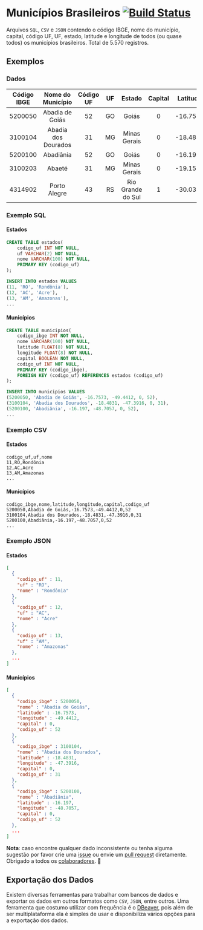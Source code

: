 # Municípios Brasileiros [![Build Status](https://travis-ci.org/kelvins/Municipios-Brasileiros.svg?branch=master)](https://travis-ci.org/kelvins/Municipios-Brasileiros)

Arquivos `SQL`, `CSV` e `JSON` contendo o código IBGE, nome do município, capital, código UF, UF, estado, latitude e longitude de todos (ou quase todos) os municípios brasileiros. Total de 5.570 registros.

## Exemplos

### Dados

| Código IBGE |  Nome do Município  | Código UF | UF |       Estado      | Capital | Latitude | Longitude |
|:-----------:|:-------------------:|:---------:|:--:|:-----------------:|:-------:|:--------:|:---------:|
|   5200050   | Abadia de Goiás     |     52    | GO | Goiás             |    0    | -16.7573 |  -49.4412 |
|   3100104   | Abadia dos Dourados |     31    | MG | Minas Gerais      |    0    | -18.4831 |  -47.3916 |
|   5200100   | Abadiânia           |     52    | GO | Goiás             |    0    | -16.1970 |  -48.7057 |
|   3100203   | Abaeté              |     31    | MG | Minas Gerais      |    0    | -19.1551 |  -45.4444 |
|   4314902   | Porto Alegre        |     43    | RS | Rio Grande do Sul |    1    | -30.0318 |  -51.2065 |

### Exemplo SQL

#### Estados

```sql
CREATE TABLE estados(
    codigo_uf INT NOT NULL,
    uf VARCHAR(2) NOT NULL,
    nome VARCHAR(100) NOT NULL,
    PRIMARY KEY (codigo_uf)
);

INSERT INTO estados VALUES
(11, 'RO', 'Rondônia'),
(12, 'AC', 'Acre'),
(13, 'AM', 'Amazonas'),
...
```

#### Municípios

```sql
CREATE TABLE municipios(
    codigo_ibge INT NOT NULL,
    nome VARCHAR(100) NOT NULL,
    latitude FLOAT(8) NOT NULL,
    longitude FLOAT(8) NOT NULL,
    capital BOOLEAN NOT NULL,
    codigo_uf INT NOT NULL,
    PRIMARY KEY (codigo_ibge),
    FOREIGN KEY (codigo_uf) REFERENCES estados (codigo_uf)
);

INSERT INTO municipios VALUES
(5200050, 'Abadia de Goiás', -16.7573, -49.4412, 0, 52),
(3100104, 'Abadia dos Dourados', -18.4831, -47.3916, 0, 31),
(5200100, 'Abadiânia', -16.197, -48.7057, 0, 52),
...
```

### Exemplo CSV

#### Estados

```csv
codigo_uf,uf,nome
11,RO,Rondônia
12,AC,Acre
13,AM,Amazonas
...
```

#### Municípios

```csv
codigo_ibge,nome,latitude,longitude,capital,codigo_uf
5200050,Abadia de Goiás,-16.7573,-49.4412,0,52
3100104,Abadia dos Dourados,-18.4831,-47.3916,0,31
5200100,Abadiânia,-16.197,-48.7057,0,52
...
```

### Exemplo JSON

#### Estados

```json
[
  {
    "codigo_uf" : 11,
    "uf" : "RO",
    "nome" : "Rondônia"
  },
  {
    "codigo_uf" : 12,
    "uf" : "AC",
    "nome" : "Acre"
  },
  {
    "codigo_uf" : 13,
    "uf" : "AM",
    "nome" : "Amazonas"
  },
  ...
]
```

#### Municípios

```json
[
  {
    "codigo_ibge" : 5200050,
    "nome" : "Abadia de Goiás",
    "latitude" : -16.7573,
    "longitude" : -49.4412,
    "capital" : 0,
    "codigo_uf" : 52
  },
  {
    "codigo_ibge" : 3100104,
    "nome" : "Abadia dos Dourados",
    "latitude" : -18.4831,
    "longitude" : -47.3916,
    "capital" : 0,
    "codigo_uf" : 31
  },
  {
    "codigo_ibge" : 5200100,
    "nome" : "Abadiânia",
    "latitude" : -16.197,
    "longitude" : -48.7057,
    "capital" : 0,
    "codigo_uf" : 52
  },
  ...
]
```

**Nota**: caso encontre qualquer dado inconsistente ou tenha alguma sugestão por favor crie uma [issue](https://github.com/kelvins/Municipios-Brasileiros/issues) ou envie um [pull request](https://github.com/kelvins/Municipios-Brasileiros/pulls) diretamente. Obrigado a todos os [colaboradores](https://github.com/kelvins/Municipios-Brasileiros/graphs/contributors). :raised_hands:

## Exportação dos Dados

Existem diversas ferramentas para trabalhar com bancos de dados e exportar os dados em outros formatos como `CSV`, `JSON`, entre outros.
Uma ferramenta que costumo utilizar com frequência é o [DBeaver](https://dbeaver.io/), pois além de ser multiplataforma ela é simples de usar e disponibiliza vários opções para a exportação dos dados.
